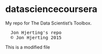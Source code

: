 # datasciencecoursera
My repo for The Data Scientist’s Toolbox.

<pre>
  Jon Hjerting's repo
  &copy; Jon Hjerting 2015
</pre>

This is a modified file

